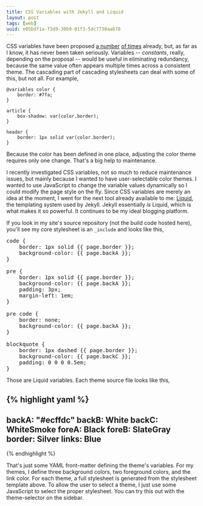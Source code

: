 ```yaml
---
title: CSS Variables with Jekyll and Liquid
layout: post
tags: [web]
uuid: e05bdf1a-f3d9-30b9-01f3-5dc7730aa678
---
```


CSS variables have been proposed
[a number](http://oocss.org/spec/css-variables.html)
[of times](http://disruptive-innovations.com/zoo/cssvariables/)
already, but, as far as I know, it has never been taken
seriously. Variables -- *constants*, really, depending on the proposal
-- would be useful in eliminating redundancy, because the same value
often appears multiple times across a consistent theme. The cascading
part of cascading stylesheets can deal with some of this, but not
all. For example,

    @variables color {
        border: #7fa;
    }

    article {
        box-shadow: var(color.border);
    }

    header {
        border: 1px solid var(color.border);
    }

Because the color has been defined in one place, adjusting the color
theme requires only one change. That's a big help to maintenance.

I recently investigated CSS variables, not so much to reduce
maintenance issues, but mainly because I wanted to have
user-selectable color themes. I wanted to use JavaScript to change the
variable values dynamically so I could modify the page style on the
fly. Since CSS variables are merely an idea at the moment, I went for
the next tool already available to me:
[Liquid](http://liquidmarkup.org/), the templating system used by
Jekyll. Jekyll essentially *is* Liquid, which is what makes it so
powerful. It continues to be my ideal blogging platform.

If you look in my site's source repository (not the build code hosted
here), you'll see my core stylesheet is an `_include` and looks like
this,

<pre>
code {
    border: 1px solid &#123;{ page.border }};
    background-color: &#123;{ page.backA }};
}

pre {
    border: 1px solid &#123;{ page.border }};
    background-color: &#123;{ page.backA }};
    padding: 3px;
    margin-left: 1em;
}

pre code {
    border: none;
    background-color: &#123;{ page.backA }};
}

blockquote {
    border: 1px dashed &#123;{ page.border }};
    background-color: &#123;{ page.backC }};
    padding: 0 0 0 0.5em;
}
</pre>

Those are Liquid variables. Each theme source file looks like this,

{% highlight yaml %}
---
backA: "#ecffdc"
backB: White
backC: WhiteSmoke
foreA: Black
foreB: SlateGray
border: Silver
links: Blue
---
{% endhighlight %}

That's just some YAML front-matter defining the theme's variables. For
my themes, I define three background colors, two foreground colors,
and the link color. For each theme, a full stylesheet is generated
from the stylesheet template above. To allow the user to select a
theme, I just use some JavaScript to select the proper stylesheet. You
can try this out with the theme-selector on the sidebar.
